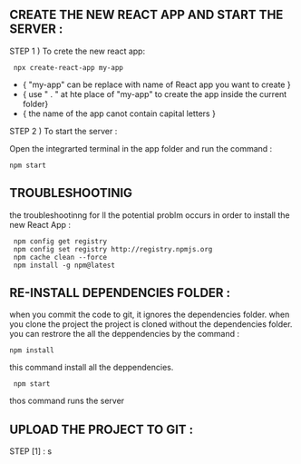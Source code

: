 CREATE THE NEW REACT APP AND START THE SERVER :
-


STEP 1 ) To crete the new react app:
   
     npx create-react-app my-app 

* { "my-app" can be replace with name of React app you want to create }
* { use " . " at hte place of "my-app" to create the app inside the current folder}
* { the name of the app canot contain capital letters }

STEP 2 ) To start the server :
 
  Open the integrarted terminal in the app folder and run the command :
    
    npm start


TROUBLESHOOTINIG
-
the troubleshootinng for ll the potential problm occurs in order to install the new React App :

     npm config get registry
     npm config set registry http://registry.npmjs.org
     npm cache clean --force 
     npm install -g npm@latest

RE-INSTALL DEPENDENCIES FOLDER :
-


when you commit the code to git, it ignores the dependencies folder.
when you clone the project the project is cloned without the dependencies folder. 
you can restrore the all the deppendencies by the command :

    npm install
this command install all the deppendencies.
   
     npm start
thos command runs the server  





UPLOAD THE PROJECT TO GIT :
-

STEP [1] : s